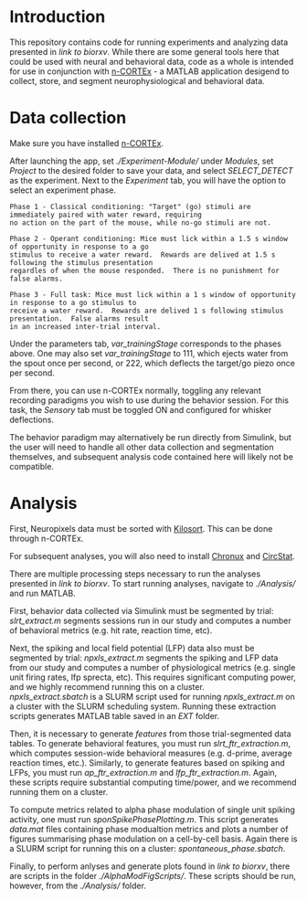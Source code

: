 # Introduction
This repository contains code for running experiments and analyzing data presented in *link to biorxv*.
While there are some general tools here that could be used with neural and behavioral data, code as 
a whole is intended for use in conjunction with [n-CORTEx](https://github.com/Neural-Control-Engineering/n-CORTex) - 
a MATLAB application desigend to collect, store, and segment neurophysiological and behavioral data.

# Data collection 
Make sure you have installed [n-CORTEx](https://github.com/Neural-Control-Engineering/n-CORTex).

After launching the app, set *./Experiment-Module/* under *Modules*, set *Project* to the desired 
folder to save your data, and select *SELECT_DETECT* as the experiment. Next to the 
*Experiment* tab, you will have the option to select an experiment phase. 

    Phase 1 - Classical conditioning: "Target" (go) stimuli are immediately paired with water reward, requiring
    no action on the part of the mouse, while no-go stimuli are not.

    Phase 2 - Operant conditioning: Mice must lick within a 1.5 s window of opportunity in response to a go 
    stimulus to receive a water reward.  Rewards are delived at 1.5 s following the stimulus presentation 
    regardles of when the mouse responded.  There is no punishment for false alarms.

    Phase 3 - Full task: Mice must lick within a 1 s window of opportunity in response to a go stimulus to 
    receive a water reward.  Rewards are delived 1 s following stimulus presentation.  False alarms result 
    in an increased inter-trial interval.

Under the parameters tab, *var_trainingStage* corresponds to the phases above.  One may also set *var_trainingStage* to 
111, which ejects water from the spout once per second, or 222, which deflects the target/go piezo once per second.

From there, you can use n-CORTEx normally, toggling any relevant recording paradigms you wish to use during the behavior session.
For this task, the *Sensory* tab must be toggled ON and configured for whisker deflections.

The behavior paradigm may alternatively be run directly from Simulink, but the user will need to handle all 
other data collection and segmentation themselves, and subsequent analysis code contained here will likely 
not be compatible.

# Analysis 
First, Neuropixels data must be sorted with [Kilosort](https://github.com/MouseLand/Kilosort). This can be done through n-CORTEx.

For subsequent analyses, you will also need to install [Chronux](https://chronux.org/) and [CircStat](https://github.com/circstat/circstat-matlab).

There are multiple processing steps necessary to run the analyses presented in *link to biorxv*.
To start running analyses, navigate to *./Analysis/* and run MATLAB.

First, behavior data collected via Simulink must be segmented by trial:
*slrt_extract.m* segments sessions run in our study and computes a number of behavioral metrics (e.g. hit rate, reaction time, etc).

Next, the spiking and local field potential (LFP) data also must be segmented by trial:
*npxls_extract.m* segments the spiking and LFP data from our study and computes a number of physiological metrics (e.g. single unit firing rates, lfp sprecta, etc).
This requires significant computing power, and we highly recommend running this on a cluster.  
*npxls_extract.sbatch* is a SLURM script used for running *npxls_extract.m* on a cluster with the SLURM scheduling system.
Running these extraction scripts generates MATLAB table saved in an *EXT* folder.

Then, it is necessary to generate *features* from those trial-segmented data tables.
To generate behavioral features, you must run *slrt_ftr_extraction.m*, which computes session-wide behavioral measures (e.g. d-prime, average reaction times, etc.).
Similarly, to generate features based on spiking and LFPs, you must run *ap_ftr_extraction.m* and *lfp_ftr_extraction.m*.
Again, these scripts require substantial computing time/power, and we recommend running them on a cluster.

To compute metrics related to alpha phase modulation of single unit spiking activity, one must run *sponSpikePhasePlotting.m*.
This script generates *data.mat* files containing phase modualtion metrics and plots a number of figures summarising 
phase modulation on a cell-by-cell basis.  Again there is a SLURM script for running this on a cluster: *spontaneous_phase.sbatch*.

Finally, to perform anlyses and generate plots found in *link to biorxv*, there are scripts in the folder *./AlphaModFigScripts/*.
These scripts should be run, however, from the *./Analysis/* folder.